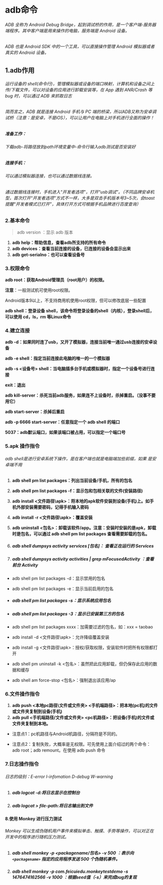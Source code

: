 # adb命令

###### ADB 全称为 Android Debug Bridge，起到调试桥的作用，是一个客户端-服务器端程序。其中客户端是用来操作的电脑，服务端是 Android 设备。

###### ADB 也是 Android SDK 中的一个工具，可以直接操作管理 Android 模拟器或者真实的 Android 设备。

## 1.adb作用

###### 运行设备的 shell(命令行)，管理模拟器或设备的端口映射，计算机和设备之间上传/下载文件，可以对设备的应用进行卸载安装等，在 App 遇到 ANR/Crash 等 bug 时，可以通过 ADB 来抓取日志

###### 简而言之，ADB 就是连接 Android 手机与 PC 端的桥梁，所以ADB又称为安卓调试桥（注意：是安卓，不是iOS），可以让用户在电脑上对手机进行全面的操作！

##### 准备工作：

###### 下载adb-将路径放到path环境变量中-命令行输入adb测试是否安装好

##### **连接**手机：

###### 可以通过模拟器连接，也可以通过数据线连接。

###### 通过数据线连接时，手机进入“开发者选项”，打开“usb调试”。（不同品牌安卓机型，首次打开“开发者选项”方式不一样，大多是双击手机版本号3~5次，会toast提醒“开发者模式已打开”，具体打开方式可根据手机品牌进行百度查询）

### 2.**基本命令**

> adb version ：显示 adb 版本

1. **adb help：帮助信息，查看adb所支持的所有命令**
2. **adb devices：查看当前连接的设备，已连接的设备会显示出来**
3. **adb get-serialno：也可以查看设备号**

### 3.**权限命令**

**adb root：获取Android管理员（root用户）的权限。**

**注意**：一般测试机可使用root权限。

Android版本9以上，不支持商用机使用root权限，但可以修改底层一些配置

**adb shell：登录设备 shell，该命令将登录设备的shell（内核），登录shell后，可以使用 cd，ls，rm 等Linux命令**

### 4.**建立连接**

**adb -d：如果同时连了usb，又开了模拟器，连接当前唯一通过usb连接的安卓设备**

**adb -e shell：指定当前连接此电脑的唯一的一个模拟器**

**adb -s <设备号> shell：当电脑插多台手机或模拟器时，指定一个设备号进行连接**

**exit：退出**

**adb kill-server：杀死当前adb服务，如果连不上设备时，杀掉重启。（没事不要用它）**

**adb start-server：杀掉后重启**

**adb -p 6666 start-server：任意指定一个 adb shell 的端口**

**5037：adb默认端口，如果该端口被占用，可以指定一个端口号**

### 5.**apk 操作指令**

###### adb shell是进行安卓系统下操作，是在客户端也就是电脑端加些前缀，如果 是安卓端不用

1. **adb shell pm list packages：列出当前设备/手机，所有的包名**

2. **adb shell pm list packages -f：显示包和包相关联的文件(安装路径)**

3. **adb install <文件路径\apk>：将本地的apk软件安装到设备(手机)上。如手机外部安装需要密码，记得手机输入密码**

4. **adb install -r <文件路径\apk>：覆盖安装**

5. **adb uninstall <包名>：卸载该软件/app。注意：安装时安装的是apk，卸载时是包名，可以通过 adb shell pm list packages 查看需要卸载的包名。**

6. ##### adb shell dumpsys activity services [包名]： 查看正在运行的 Services

7. ##### adb shell dumpsys activity activities | grep mFocusedActivity ：查看前台 Activity

- adb shell pm list packages -d：显示禁用的包名

- adb shell pm list packages -e：显示当前启用的包名

- ##### adb shell pm list packages -s：显示系统应用包名

- ##### adb shell pm list packages -3：显示已安装第三方的包名

- adb shell pm list packages xxxx：加需要过滤的包名，如：xxx = taobao

- adb install -d <文件路径\apk>：允许降级覆盖安装

- adb install -g <文件路径\apk>：授权/获取权限，安装软件时把所有权限都打开
- adb shell pm uninstall -k <包名>：虽然把此应用卸载，但仍保存此应用的数据和缓存
- adb shell am force-stop <包名>：强制退出该应用/ap

### 6.文件操作指令

1. **adb push <本地pc路径\文件或文件夹> <手机端路径>：把本地(pc机)的文件或文件夹复制到设备(手机)**
2. **adb pull <手机端路径/文件或文件夹> <pc机路径>：把设备(手机)的文件或文件夹复制到本地。**

- 注意点1：pc机路径与Android机路径，分隔符是不同的。

- 注意点2：复制失败，大概率是无权限。可先使用上面介绍过的两个命令：adb root；adb remount。在使用 adb push 命令


### 7.日志操作指令

###### 日志的级别：E-error I-infomation D-debug W-warning

1. ##### adb logcat -d:将日志显示在控制台

2. ##### adb logcat > file-path:将日志输出到文件



#### 8.使用 Monkey 进行压力测试

###### Monkey 可以生成伪随机用户事件来模拟单击、触摸、手势等操作，可以对正在开发中的程序进行随机压力测试。

1. ##### adb shell monkey -p <packagename/包名> -v 500 ：表示向 `<packagename>` 指定的应用程序发送 500 个伪随机事件。

2. ##### *adb* shell monkey -p com.feicuiedu.monkeytestdemo -s 1476474162566 -v 1000 ：根据seed值（-s）来完成*bug*的复现